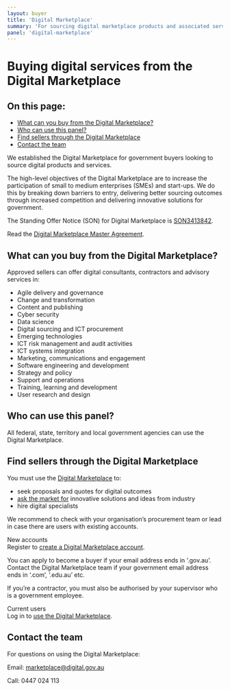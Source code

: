 ```yaml
---
layout: buyer
title: 'Digital Marketplace'
summary: 'For sourcing digital marketplace products and associated services.'
panel: 'digital-marketplace'
---
```


# Buying digital services from the Digital Marketplace

<nav class="au-inpage-nav-links" aria-label="in page navigation">
  <h2 class="au-inpage-nav-links__heading">On this page:</h2>
  <ul class="au-link-list">
    <li><a href="#what-can-you-buy-from-the-digital-marketplace">What can you buy from the Digital Marketplace?</a></li>
    <li><a href="#who-can-use-this-panel">Who can use this panel?</a></li>
    <li><a href="#find-sellers-through-the-digital-marketplace">Find sellers through the Digital Marketplace</a></li>
    <li><a href="#contact-the-team">Contact the team</a></li>
  </ul>
</nav>

We established the Digital Marketplace for government buyers looking to source digital products and services.

The high-level objectives of the Digital Marketplace are to increase the participation of small to medium enterprises (SMEs) and start-ups. We do this by breaking down barriers to entry, delivering better sourcing outcomes through increased competition and delivering innovative solutions for government.

The Standing Offer Notice (SON) for Digital Marketplace is <a href="https://www.tenders.gov.au/Son/Show/4E10C3C3-99F9-34E1-61CD-E299C229AAEF" target="_blank" rel="external noreferrer">SON3413842</a>.

Read the <a href="https://marketplace.service.gov.au/api/2/r/master-agreement-current.html" target="_blank" rel="external noreferrer">Digital Marketplace Master Agreement</a>.

## <span name="what-can-you-buy-from-the-digital-marketplace">What can you buy from the Digital Marketplace?</span>

Approved sellers can offer digital consultants, contractors and advisory services in:

- Agile delivery and governance
- Change and transformation
- Content and publishing
- Cyber security
- Data science
- Digital sourcing and ICT procurement
- Emerging technologies
- ICT risk management and audit activities
- ICT systems integration
- Marketing, communications and engagement
- Software engineering and development
- Strategy and policy
- Support and operations
- Training, learning and development
- User research and design

## <span name="who-can-use-this-panel">Who can use this panel?</span>

All federal, state, territory and local government agencies can use the Digital Marketplace.

## <span name="find-sellers-through-the-digital-marketplace">Find sellers through the Digital Marketplace</span>

You must use the <a href="https://marketplace.service.gov.au" target="_blank" rel="external noreferrer">Digital Marketplace</a> to:

- seek proposals and quotes for digital outcomes
- [ask the market for](/buyer/products-and-services/ask-the-market) innovative solutions and ideas from industry
- hire digital specialists

We recommend to check with your organisation’s procurement team or lead in case there are users with existing accounts.

New accounts  
Register to <a href="https://marketplace.service.gov.au/2/signup" target="_blank" rel="external noreferrer">create a Digital Marketplace account</a>.

You can apply to become a buyer if your email address ends in ‘.gov.au’. Contact the Digital Marketplace team if your government email address ends in ‘.com’, ‘.edu.au’ etc.

If you’re a contractor, you must also be authorised by your supervisor who is a government employee.

Current users  
Log in to <a href="https://marketplace.service.gov.au/login" target="_blank" rel="external noreferrer">use the Digital Marketplace</a>.

## <span name="contact-the-team">Contact the team</span>

For questions on using the Digital Marketplace:

Email: [marketplace@digital.gov.au](mailto:marketplace@digital.gov.au)

Call: 0447 024 113

